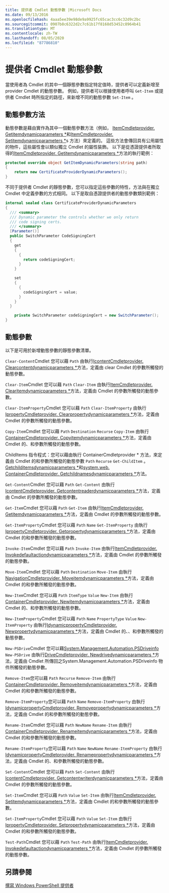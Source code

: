 ```yaml
---
title: 提供者 Cmdlet 動態參數 |Microsoft Docs
ms.date: 09/13/2016
ms.openlocfilehash: 4aaa5ee39e98de9a9925fc65cac3cc6c32d9c2bc
ms.sourcegitcommit: 0907b8c6322d2c7c61b17f8168d53452c8964b41
ms.translationtype: MT
ms.contentlocale: zh-TW
ms.lasthandoff: 08/05/2020
ms.locfileid: "87786810"
---
```

# <a name="provider-cmdlet-dynamic-parameters"></a>提供者 Cmdlet 動態參數

當使用者為 Cmdlet 的其中一個靜態參數指定特定值時，提供者可以定義新增至 provider Cmdlet 的動態參數。 例如，提供者可以根據使用者呼叫 `Get-Item` 或提供者 Cmdlet 時所指定的路徑，來新增不同的動態參數 `Set-Item` 。

## <a name="dynamic-parameter-methods"></a>動態參數方法

動態參數是藉由實作為其中一個動態參數方法（例如， [ItemCmdletprovider. Getitemdynamicparameters *](/dotnet/api/System.Management.Automation.Provider.ItemCmdletProvider.GetItemDynamicParameters)和[ItemCmdletprovider. Setitemdynamicparameters *](/dotnet/api/System.Management.Automation.Provider.ItemCmdletProvider.SetItemDynamicParameters)s 方法）來定義的。 這些方法會傳回具有公用屬性的物件，這些屬性會以類似獨立 Cmdlet 的屬性裝飾。 以下是從憑證提供者所取得的[ItemCmdletprovider. Getitemdynamicparameters *](/dotnet/api/System.Management.Automation.Provider.ItemCmdletProvider.GetItemDynamicParameters)方法的執行範例：

```csharp
protected override object GetItemDynamicParameters(string path)
{
    return new CertificateProviderDynamicParameters();
}
```

不同于提供者 Cmdlet 的靜態參數，您可以指定這些參數的特性，方法與在獨立 Cmdlet 中定義參數的方式相同。 以下是取自憑證提供者的動態參數類別範例：

```csharp
internal sealed class CertificateProviderDynamicParameters
{
  /// <summary>
  /// Dynamic parameter the controls whether we only return
  /// code signing certs.
  /// </summary>
  [Parameter()]
  public SwitchParameter CodeSigningCert
  {
    get
    {
      {
        return codeSigningCert;
      }
    }

    set
    {
      {
        codeSigningCert = value;
      }
    }
  }

    private SwitchParameter codeSigningCert = new SwitchParameter();
}
```

## <a name="dynamic-parameters"></a>動態參數

以下是可用於新增動態參數的靜態參數清單。

`Clear-Content`Cmdlet 您可以藉 `Path` 由執行[IcontentCmdletprovider. Clearcontentdynamicparameters *](/dotnet/api/System.Management.Automation.Provider.IContentCmdletProvider.ClearContentDynamicParameters)方法，定義由 clear Cmdlet 的參數所觸發的動態參數。

`Clear-Item`Cmdlet 您可以藉 `Path` `Clear-Item` 由執行[ItemCmdletprovider. Clearitemdynamicparameters *](/dotnet/api/System.Management.Automation.Provider.ItemCmdletProvider.ClearItemDynamicParameters)方法，定義由 Cmdlet 的參數所觸發的動態參數。

`Clear-ItemProperty`Cmdlet 您可以藉 `Path` `Clear-ItemProperty` 由執行[IpropertyCmdletprovider. Clearpropertydynamicparameters *](/dotnet/api/System.Management.Automation.Provider.IPropertyCmdletProvider.ClearPropertyDynamicParameters)方法，定義由 Cmdlet 的參數所觸發的動態參數。

`Copy-Item`Cmdlet 您可以藉 `Path` `Destination` `Recurse` `Copy-Item` 由執行[ContainerCmdletprovider. Copyitemdynamicparameters *](/dotnet/api/System.Management.Automation.Provider.ContainerCmdletProvider.CopyItemDynamicParameters)方法，定義由 Cmdlet 的、和參數所觸發的動態參數。

ChildItems 指令程式：您可以藉由執行 ContainerCmdletprovider * 方法，來定義由 Cmdlet 的和參數所觸發的動態參數 `Path` `Recurse` `Get-ChildItem` 。 [Getchilditemsdynamicparameters *](/dotnet/api/System.Management.Automation.Provider.ContainerCmdletProvider.GetChildItemsDynamicParameters)和[system.web. ContainerCmdletprovider. Getchildnamesdynamicparameters *](/dotnet/api/System.Management.Automation.Provider.ContainerCmdletProvider.GetChildNamesDynamicParameters)方法。

`Get-Content`Cmdlet 您可以藉 `Path` `Get-Content` 由執行[IcontentCmdletprovider. Getcontentreaderdynamicparameters *](/dotnet/api/System.Management.Automation.Provider.IContentCmdletProvider.GetContentReaderDynamicParameters)方法，定義由 Cmdlet 的參數所觸發的動態參數。

`Get-Item`Cmdlet 您可以藉 `Path` `Get-Item` 由執行[ItemCmdletprovider. Getitemdynamicparameters *](/dotnet/api/System.Management.Automation.Provider.ItemCmdletProvider.GetItemDynamicParameters)方法，定義由 Cmdlet 的參數所觸發的動態參數。

`Get-ItemProperty`Cmdlet 您可以藉 `Path` `Name` `Get-ItemProperty` 由執行[IpropertyCmdletprovider. Getpropertydynamicparameters *](/dotnet/api/System.Management.Automation.Provider.IPropertyCmdletProvider.GetPropertyDynamicParameters)方法，定義由 Cmdlet 的和參數所觸發的動態參數。

`Invoke-Item`Cmdlet 您可以藉 `Path` `Invoke-Item` 由執行[ItemCmdletprovider. Invokedefaultactiondynamicparameters *](/dotnet/api/System.Management.Automation.Provider.ItemCmdletProvider.InvokeDefaultActionDynamicParameters)方法，定義由 Cmdlet 的參數所觸發的動態參數。

`Move-Item`Cmdlet 您可以藉 `Path` `Destination` `Move-Item` 由執行[NavigationCmdletprovider. Moveitemdynamicparameters *](/dotnet/api/System.Management.Automation.Provider.NavigationCmdletProvider.MoveItemDynamicParameters)方法，定義由 Cmdlet 的和參數所觸發的動態參數。

`New-Item`Cmdlet 您可以藉 `Path` `ItemType` `Value` `New-Item` 由執行[ContainerCmdletprovider. Newitemdynamicparameters *](/dotnet/api/System.Management.Automation.Provider.ContainerCmdletProvider.NewItemDynamicParameters)方法，定義由 Cmdlet 的、和參數所觸發的動態參數。

`New-ItemProperty`Cmdlet 您可以藉 `Path` `Name` `PropertyType` `Value` `New-ItemProperty` 由執行[IdynamicpropertyCmdletprovider. Newpropertydynamicparameters *](/dotnet/api/System.Management.Automation.Provider.IDynamicPropertyCmdletProvider.NewPropertyDynamicParameters)方法，定義由 Cmdlet 的、、和參數所觸發的動態參數。

`New-PSDrive`Cmdlet 您可以藉[System.Management.Automation.PSDriveinfo](/dotnet/api/System.Management.Automation.PSDriveInfo) `New-PSDrive` 由執行[DriveCmdletprovider. Newdrivedynamicparameters *](/dotnet/api/System.Management.Automation.Provider.DriveCmdletProvider.NewDriveDynamicParameters)方法，定義由 Cmdlet 所傳回之System.Management.Automation.PSDriveinfo 物件所觸發的動態參數。

`Remove-Item`您可以藉 `Path` `Recurse` `Remove-Item` 由執行[ContainerCmdletprovider. Removeitemdynamicparameters *](/dotnet/api/System.Management.Automation.Provider.ContainerCmdletProvider.RemoveItemDynamicParameters)方法，定義由 Cmdlet 的和參數所觸發的動態參數。

`Remove-ItemProperty`您可以藉 `Path` `Name` `Remove-ItemProperty` 由執行[IdynamicpropertyCmdletprovider. Removepropertydynamicparameters *](/dotnet/api/System.Management.Automation.Provider.IDynamicPropertyCmdletProvider.RemovePropertyDynamicParameters)方法，定義由 Cmdlet 的和參數所觸發的動態參數。

`Rename-Item`Cmdlet 您可以藉 `Path` `NewName` `Rename-Item` 由執行[ContainerCmdletprovider. Renameitemdynamicparameters *](/dotnet/api/System.Management.Automation.Provider.ContainerCmdletProvider.RenameItemDynamicParameters)方法，定義由 Cmdlet 的和參數所觸發的動態參數。

`Rename-ItemProperty`您可以藉 `Path` `Name` `NewName` `Rename-ItemProperty` 由執行[IdynamicpropertyCmdletprovider. Renamepropertydynamicparameters *](/dotnet/api/System.Management.Automation.Provider.IDynamicPropertyCmdletProvider.RenamePropertyDynamicParameters)方法，定義由 Cmdlet 的、和參數所觸發的動態參數。

`Set-Content`Cmdlet 您可以藉 `Path` `Set-Content` 由執行[IcontentCmdletprovider. Getcontentwriterdynamicparameters *](/dotnet/api/System.Management.Automation.Provider.IContentCmdletProvider.GetContentWriterDynamicParameters)方法，定義由 Cmdlet 的參數所觸發的動態參數。

`Set-Item`Cmdlet 您可以藉 `Path` `Value` `Set-Item` 由執行[ItemCmdletprovider. Setitemdynamicparameters *](/dotnet/api/System.Management.Automation.Provider.ItemCmdletProvider.SetItemDynamicParameters)方法，定義由 Cmdlet 的和參數所觸發的動態參數。

`Set-ItemProperty`Cmdlet 您可以藉 `Path` `Value` `Set-Item` 由執行[IpropertyCmdletprovider. Setpropertydynamicparameters *](/dotnet/api/System.Management.Automation.Provider.IPropertyCmdletProvider.SetPropertyDynamicParameters)方法，定義由 Cmdlet 的和參數所觸發的動態參數。

`Test-Path`Cmdlet 您可以藉 `Path` `Test-Path` 由執行[ItemCmdletprovider. Invokedefaultactiondynamicparameters *](/dotnet/api/System.Management.Automation.Provider.ItemCmdletProvider.InvokeDefaultActionDynamicParameters)方法，定義由 Cmdlet 的參數所觸發的動態參數。

## <a name="see-also"></a>另請參閱

[撰寫 Windows PowerShell 提供者](./writing-a-windows-powershell-provider.md)
